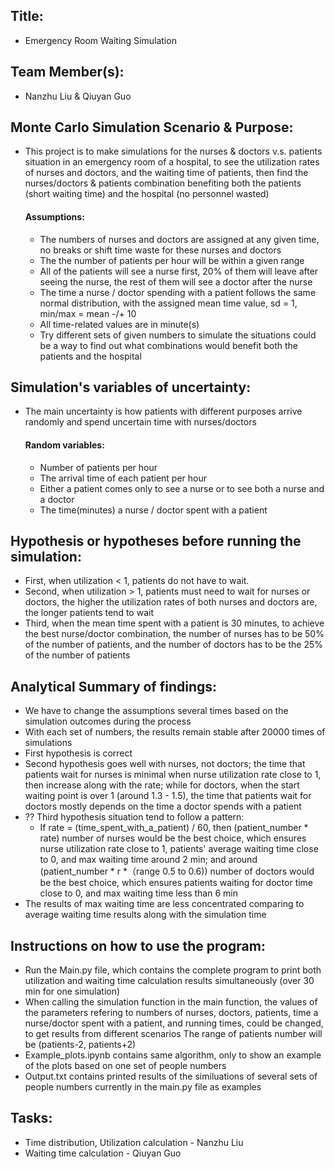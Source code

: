 ## Title: 
- Emergency Room Waiting Simulation
## Team Member(s): 
- Nanzhu Liu & Qiuyan Guo

## Monte Carlo Simulation Scenario & Purpose:
- This project is to make simulations for the nurses & doctors v.s. patients situation in an emergency room of a hospital, to see the utilization rates of nurses and doctors, and the waiting time of patients, then find the nurses/doctors & patients combination benefiting both the patients (short waiting time) and the hospital (no personnel wasted)
  #### Assumptions:
  - The numbers of nurses and doctors are assigned at any given time, no breaks or shift time waste for these nurses and doctors
  - The the number of patients per hour will be within a given range
  - All of the patients will see a nurse first, 20% of them will leave after seeing the nurse, the rest of them will see a doctor after the nurse
  - The time a nurse / doctor spending with a patient follows the same normal distribution, with the assigned mean time value, sd = 1, min/max = mean -/+ 10
  - All time-related values are in minute(s)
  - Try different sets of given numbers to simulate the situations could be a way to find out what combinations would benefit both the patients and the hospital

## Simulation's variables of uncertainty:
- The main uncertainty is how patients with different purposes arrive randomly and spend uncertain time with nurses/doctors
  #### Random variables:
  - Number of patients per hour
  - The arrival time of each patient per hour
  - Either a patient comes only to see a nurse or to see both a nurse and a doctor
  - The time(minutes) a nurse / doctor spent with a patient

## Hypothesis or hypotheses before running the simulation:
- First, when utilization < 1, patients do not have to wait.
- Second, when utilization > 1, patients must need to wait for nurses or doctors, the higher the utilization rates of both nurses and doctors are, the longer patients tend to wait
- Third, when the mean time spent with a patient is 30 minutes, to achieve the best nurse/doctor combination, the number of nurses has to be 50% of the number of patients, and the number of doctors has to be the 25% of the number of patients

## Analytical Summary of findings: 
- We have to change the assumptions several times based on the simulation outcomes during the process
- With each set of numbers, the results remain stable after 20000 times of simulations
- First hypothesis is correct
- Second hypothesis goes well with nurses, not doctors; the time that patients wait for nurses is minimal when nurse utilization rate close to 1, then increase along with the rate; while for doctors, when the start waiting point is over 1 (around 1.3 - 1.5), the time that patients wait for doctors mostly depends on the time a doctor spends with a patient
- ?? Third hypothesis situation tend to follow a pattern:
    - If rate = (time_spent_with_a_patient) / 60, then (patient_number * rate) number of nurses would be the best choice, which ensures nurse utilization rate close to 1, patients' average waiting time close to 0, and max waiting time around 2 min; and around (patient_number * r *（range 0.5 to 0.6)) number of doctors would be the best choice, which ensures patients waiting for doctor time close to 0, and max waiting time less than 6 min
- The results of max waiting time are less concentrated comparing to average waiting time results along with the simulation time



## Instructions on how to use the program:
- Run the Main.py file, which contains the complete program to print both utilization and waiting time calculation results simultaneously (over 30 min for one simulation)
- When calling the simulation function in the main function, the values of the parameters refering to numbers of nurses, doctors, patients, time a nurse/doctor spent with a patient, and running times, could be changed, to get results from different scenarios
  The range of patients number will be (patients-2, patients+2)
- Example_plots.ipynb contains same algorithm, only to show an example of the plots based on one set of people numbers
- Output.txt contains printed results of the similuations of several sets of people numbers currently in the main.py file as examples

## Tasks:
- Time distribution, Utilization calculation - Nanzhu Liu
- Waiting time calculation - Qiuyan Guo
